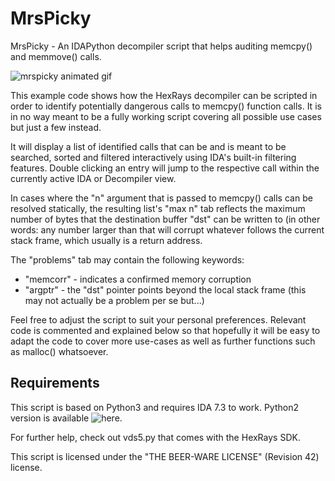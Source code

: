 # MrsPicky

MrsPicky - An IDAPython decompiler script that helps auditing memcpy() and memmove() calls.

![mrspicky animated gif](/rsrc/picky.gif?raw=true)

This example code shows how the HexRays decompiler can be scripted in
order to identify potentially dangerous calls to memcpy() function calls.
It is in no way meant to be a fully working script covering all possible
use cases but just a few instead.

It will display a list of identified calls that can be and is meant to
be searched, sorted and filtered interactively using IDA's built-in
filtering features. Double clicking an entry will jump to the respective
call within the currently active IDA or Decompiler view.

In cases where the "n" argument that is passed to memcpy() calls can be
resolved statically, the resulting list's "max n" tab reflects the maximum
number of bytes that the destination buffer "dst" can be written to (in
other words: any number larger than that will corrupt whatever follows
the current stack frame, which usually is a return address.

The "problems" tab may contain the following keywords:

  * "memcorr" - indicates a confirmed memory corruption
  * "argptr"  - the "dst" pointer points beyond the local stack frame
                (this may not actually be a problem per se but...)

Feel free to adjust the script to suit your personal preferences.
Relevant code is commented and explained below so that hopefully it will
be easy to adapt the code to cover more use-cases as well as further
functions such as malloc() whatsoever.

## Requirements

This script is based on Python3 and requires IDA 7.3 to work. Python2
version is available ![here](https://github.com/patois/mrspicky/tree/mrspicky-python2).

For further help, check out vds5.py that comes with the HexRays SDK.

This script is licensed under the "THE BEER-WARE LICENSE" (Revision 42) license.
